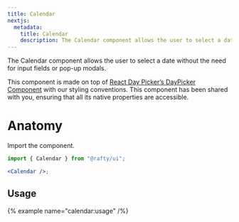 ```yaml
---
title: Calendar
nextjs:
  metadata:
    title: Calendar
    description: The Calendar component allows the user to select a date without the need for input fields or pop-up modals.
---
```


The Calendar component allows the user to select a date without the need for input fields or pop-up modals.

This component is made on top of [React Day Picker’s DayPicker Component](https://react-day-picker.js.org/start) with our styling conventions. This component has been shared with you, ensuring that all its native properties are accessible.

# Anatomy

Import the component.

```jsx
import { Calendar } from "@rafty/ui";

<Calendar />;
```

## Usage

{% example name="calendar:usage" /%}
